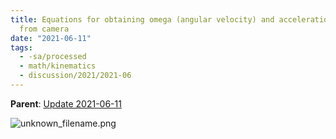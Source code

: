 ```yaml
---
title: Equations for obtaining omega (angular velocity) and acceleration of IMU
  from camera
date: "2021-06-11"
tags:
  - -sa/processed
  - math/kinematics
  - discussion/2021/2021-06
---
```


**Parent**: [Update 2021-06-11](update-2021-06-11.md)

![unknown_filename.png](./_resources/Equations_for_obtaining_omega_(angular_velocity)_and_acceleration_of_IMU_from_camera.resources/unknown_filename.png)

